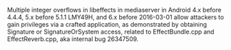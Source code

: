 Multiple integer overflows in libeffects in mediaserver in Android 4.x before 4.4.4, 5.x before 5.1.1 LMY49H, and 6.x before 2016-03-01 allow attackers to gain privileges via a crafted application, as demonstrated by obtaining Signature or SignatureOrSystem access, related to EffectBundle.cpp and EffectReverb.cpp, aka internal bug 26347509.